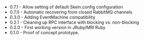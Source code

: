 * 0.7.1 - Allow setting of default Skein.config configuration
* 0.7.0 - Automatic recovering from closed RabbitMQ channels
* 0.3.0 - Adding EventMachine compatibility
* 0.2.1 - Cleaning up RPC interface with blocking vs. non-blocking
* 0.2.0 - First working version in JRuby/MRI Ruby
* 0.1.0 - Proof of concept prototype.
